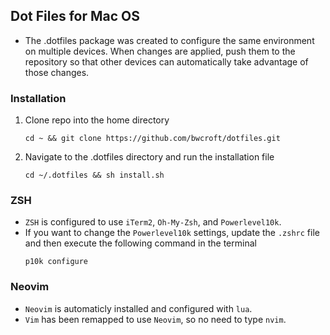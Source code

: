 ## Dot Files for Mac OS
- The .dotfiles package was created to configure the same environment on multiple devices. When changes are applied, push them to the repository so that other devices can automatically take advantage of those changes.

### Installation
1. Clone repo into the home directory
    ```
    cd ~ && git clone https://github.com/bwcroft/dotfiles.git
    ```
2. Navigate to the .dotfiles directory and run the installation file
    ```
    cd ~/.dotfiles && sh install.sh
    ```
    
### ZSH
- ```ZSH``` is configured to use ```iTerm2```, ```Oh-My-Zsh```, and ```Powerlevel10k```. 
- If you want to change the ```Powerlevel10k``` settings, update the ```.zshrc``` file and then execute the following command in the terminal
    ```
    p10k configure
    ```

### Neovim
- ```Neovim``` is automaticly installed and configured with ```lua```. 
- ```Vim``` has been remapped to use ```Neovim```, so no need to type ```nvim```.
